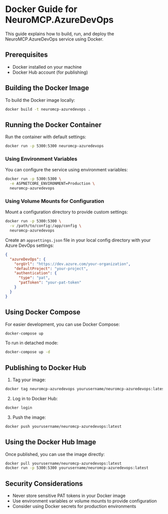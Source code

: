# Docker Guide for NeuroMCP.AzureDevOps

This guide explains how to build, run, and deploy the NeuroMCP.AzureDevOps service using Docker.

## Prerequisites

- Docker installed on your machine
- Docker Hub account (for publishing)

## Building the Docker Image

To build the Docker image locally:

```bash
docker build -t neuromcp-azuredevops .
```

## Running the Docker Container

Run the container with default settings:

```bash
docker run -p 5300:5300 neuromcp-azuredevops
```

### Using Environment Variables

You can configure the service using environment variables:

```bash
docker run -p 5300:5300 \
  -e ASPNETCORE_ENVIRONMENT=Production \
  neuromcp-azuredevops
```

### Using Volume Mounts for Configuration

Mount a configuration directory to provide custom settings:

```bash
docker run -p 5300:5300 \
  -v /path/to/config:/app/config \
  neuromcp-azuredevops
```

Create an `appsettings.json` file in your local config directory with your Azure DevOps settings:

```json
{
  "azureDevOps": {
    "orgUrl": "https://dev.azure.com/your-organization",
    "defaultProject": "your-project",
    "authentication": {
      "type": "pat",
      "patToken": "your-pat-token"
    }
  }
}
```

## Using Docker Compose

For easier development, you can use Docker Compose:

```bash
docker-compose up
```

To run in detached mode:

```bash
docker-compose up -d
```

## Publishing to Docker Hub

1. Tag your image:

```bash
docker tag neuromcp-azuredevops yourusername/neuromcp-azuredevops:latest
```

2. Log in to Docker Hub:

```bash
docker login
```

3. Push the image:

```bash
docker push yourusername/neuromcp-azuredevops:latest
```

## Using the Docker Hub Image

Once published, you can use the image directly:

```bash
docker pull yourusername/neuromcp-azuredevops:latest
docker run -p 5300:5300 yourusername/neuromcp-azuredevops:latest
```

## Security Considerations

- Never store sensitive PAT tokens in your Docker image
- Use environment variables or volume mounts to provide configuration
- Consider using Docker secrets for production environments 
